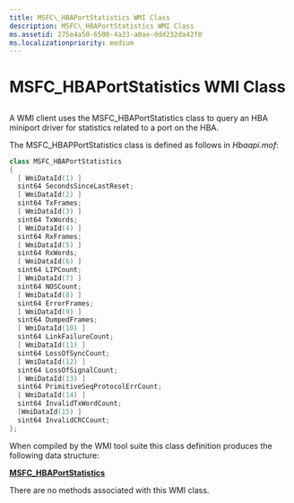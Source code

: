 ```yaml
---
title: MSFC\_HBAPortStatistics WMI Class
description: MSFC\_HBAPortStatistics WMI Class
ms.assetid: 275e4a50-6500-4a23-a0ae-ddd232da42f0
ms.localizationpriority: medium
---
```


# MSFC\_HBAPortStatistics WMI Class


## <span id="ddk_msfc_hbaportstatistics_wmi_class_kr"></span><span id="DDK_MSFC_HBAPORTSTATISTICS_WMI_CLASS_KR"></span>


A WMI client uses the MSFC\_HBAPortStatistics class to query an HBA miniport driver for statistics related to a port on the HBA.

The MSFC\_HBAPPortStatistics class is defined as follows in *Hbaapi.mof*:

```cpp
class MSFC_HBAPortStatistics
{
  [ WmiDataId(1) ]
  sint64 SecondsSinceLastReset;
  [ WmiDataId(2) ]
  sint64 TxFrames;
  [ WmiDataId(3) ]
  sint64 TxWords;
  [ WmiDataId(4) ]
  sint64 RxFrames;
  [ WmiDataId(5) ]
  sint64 RxWords;
  [ WmiDataId(6) ]
  sint64 LIPCount;
  [ WmiDataId(7) ]
  sint64 NOSCount;
  [ WmiDataId(8) ]
  sint64 ErrorFrames;
  [ WmiDataId(9) ]
  sint64 DumpedFrames;
  [ WmiDataId(10) ]
  sint64 LinkFailureCount;
  [ WmiDataId(11) ]
  sint64 LossOfSyncCount;
  [ WmiDataId(12) ]
  sint64 LossOfSignalCount;
  [ WmiDataId(13) ]
  sint64 PrimitiveSeqProtocolErrCount;
  [ WmiDataId(14) ]
  sint64 InvalidTxWordCount;
  [WmiDataId(15) ]
  sint64 InvalidCRCCount;
};
```

When compiled by the WMI tool suite this class definition produces the following data structure:

[**MSFC\_HBAPortStatistics**](https://msdn.microsoft.com/library/windows/hardware/ff562512)

There are no methods associated with this WMI class.

 

 





